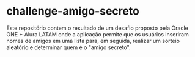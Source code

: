 # challenge-amigo-secreto
Este repositório contem o resultado de um desafio proposto pela Oracle ONE + Alura LATAM onde a aplicação permite que os usuários inseriram nomes de amigos em uma lista para, em seguida, realizar um sorteio aleatório e determinar quem é o "amigo secreto".
